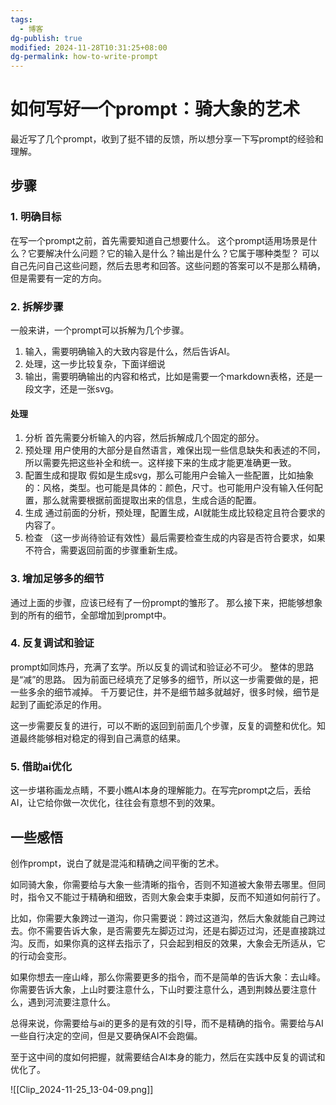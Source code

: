 ```yaml
---
tags:
  - 博客
dg-publish: true
modified: 2024-11-28T10:31:25+08:00
dg-permalink: how-to-write-prompt
---
```


# 如何写好一个prompt：骑大象的艺术

最近写了几个prompt，收到了挺不错的反馈，所以想分享一下写prompt的经验和理解。

## 步骤

### 1. 明确目标
在写一个prompt之前，首先需要知道自己想要什么。
这个prompt适用场景是什么？它要解决什么问题？它的输入是什么？输出是什么？它属于哪种类型？
可以自己先问自己这些问题，然后去思考和回答。这些问题的答案可以不是那么精确，但是需要有一定的方向。

### 2. 拆解步骤
一般来讲，一个prompt可以拆解为几个步骤。
1. 输入，需要明确输入的大致内容是什么，然后告诉AI。
2. 处理，这一步比较复杂，下面详细说
3. 输出，需要明确输出的内容和格式，比如是需要一个markdown表格，还是一段文字，还是一张svg。

#### 处理
1. 分析
首先需要分析输入的内容，然后拆解成几个固定的部分。
2. 预处理
用户使用的大部分是自然语言，难保出现一些信息缺失和表述的不同，所以需要先把这些补全和统一。这样接下来的生成才能更准确更一致。
3. 配置生成和提取
假如是生成svg，那么可能用户会输入一些配置，比如抽象的：风格，类型。也可能是具体的：颜色，尺寸。也可能用户没有输入任何配置，那么就需要根据前面提取出来的信息，生成合适的配置。
4. 生成
通过前面的分析，预处理，配置生成，AI就能生成比较稳定且符合要求的内容了。
5. 检查
（这一步尚待验证有效性）最后需要检查生成的内容是否符合要求，如果不符合，需要返回前面的步骤重新生成。


### 3. 增加足够多的细节
通过上面的步骤，应该已经有了一份prompt的雏形了。
那么接下来，把能够想象到的所有的细节，全部增加到prompt中。

### 4. 反复调试和验证
prompt如同炼丹，充满了玄学。所以反复的调试和验证必不可少。
整体的思路是“减”的思路。
因为前面已经填充了足够多的细节，所以这一步需要做的是，把一些多余的细节减掉。
千万要记住，并不是细节越多就越好，很多时候，细节是起到了画蛇添足的作用。

这一步需要反复的进行，可以不断的返回到前面几个步骤，反复的调整和优化。知道最终能够相对稳定的得到自己满意的结果。

### 5. 借助ai优化
这一步堪称画龙点睛，不要小瞧AI本身的理解能力。在写完prompt之后，丢给AI，让它给你做一次优化，往往会有意想不到的效果。


## 一些感悟
创作prompt，说白了就是混沌和精确之间平衡的艺术。

如同骑大象，你需要给与大象一些清晰的指令，否则不知道被大象带去哪里。但同时，指令又不能过于精确和细致，否则大象会束手束脚，反而不知道如何前行了。

比如，你需要大象跨过一道沟，你只需要说：跨过这道沟，然后大象就能自己跨过去。你不需要告诉大象，是否需要先左脚迈过沟，还是右脚迈过沟，还是直接跳过沟。反而，如果你真的这样去指示了，只会起到相反的效果，大象会无所适从，它的行动会变形。

如果你想去一座山峰，那么你需要更多的指令，而不是简单的告诉大象：去山峰。你需要告诉大象，上山时要注意什么，下山时要注意什么，遇到荆棘丛要注意什么，遇到河流要注意什么。

总得来说，你需要给与ai的更多的是有效的引导，而不是精确的指令。需要给与AI一些自行决定的空间，但是又要确保AI不会跑偏。

至于这中间的度如何把握，就需要结合AI本身的能力，然后在实践中反复的调试和优化了。

![[Clip_2024-11-25_13-04-09.png]]